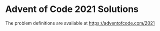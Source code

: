 # Advent of Code 2021 Solutions
The problem definitions are available at https://adventofcode.com/2021 
